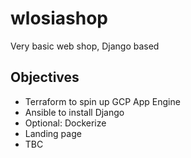 # wlosiashop
Very basic web shop, Django based

## Objectives
- Terraform to spin up GCP App Engine
- Ansible to install Django
- Optional: Dockerize
- Landing page
- TBC